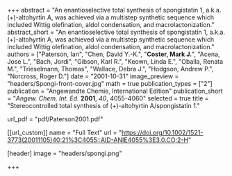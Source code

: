 +++
abstract = "An enantioselective total synthesis of spongistatin 1, a.k.a. (+)-altohyrtin A, was achieved via a multistep synthetic sequence which included Wittig olefination, aldol condensation, and macrolactonization."
abstract_short = "An enantioselective total synthesis of spongistatin 1, a.k.a. (+)-altohyrtin A, was achieved via a multistep synthetic sequence which included Wittig olefination, aldol condensation, and macrolactonization."
authors = ["Paterson, Ian", "Chen, David Y.-K.", "**Coster, Mark J.**", "Acena, Jose L.", "Bach, Jordi", "Gibson, Karl R.", "Keown, Linda E.", "Oballa, Renata M.", "Trieselmann, Thomas", "Wallace, Debra J.", "Hodgson, Andrew P.", "Norcross, Roger D."]
date = "2001-10-31"
image_preview = "headers/Spongi-front-cover.jpg"
math = true
publication_types = ["2"]
publication = "Angewandte Chemie, International Edition"
publication_short = "_Angew. Chem. Int. Ed._ **2001**, _40_, 4055-4060"
selected = true
title = "Stereocontrolled total synthesis of (+)-altohyrtin A/spongistatin 1."

url_pdf = "pdf/Paterson2001.pdf"

[[url_custom]]
  name = "Full Text"
  url = "https://doi.org/10.1002/1521-3773(20011105)40:21%3C4055::AID-ANIE4055%3E3.0.CO;2-H"

[header]
image = "headers/spongi.png"

+++
